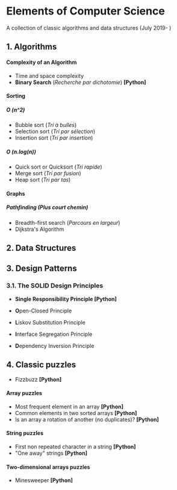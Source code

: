 # Elements of Computer Science

A collection of classic algorithms and data structures (July 2019- )

## 1. Algorithms

#### Complexity of an Algorithm

- Time and space complexity
- **Binary Search** (_Recherche par dichotomie_) **[Python]**

#### Sorting

##### O (_n_^2)

- Bubble sort (_Tri à bulles_)
- Selection sort (_Tri par sélection_)
- Insertion sort (_Tri par insertion_)

##### O (_n_.log(_n_))

- Quick sort or Quicksort (_Tri rapide_)
- Merge sort (_Tri par fusion_)
- Heap sort (_Tri par tas_)

#### Graphs

##### Pathfinding (_Plus court chemin_)

- Breadth-first search (_Parcours en largeur_)
- Dijkstra's Algorithm

## 2. Data Structures

## 3. Design Patterns

### 3.1. The SOLID Design Principles

- **Single Responsibility Principle [Python]**

- **O**pen-Closed Principle

- **L**iskov Substitution Principle

- **I**nterface Segregation Principle

- **D**ependency Inversion Principle

## 4. Classic puzzles

- Fizzbuzz **[Python]**

#### Array puzzles

- Most frequent element in an array **[Python]**
- Common elements in two sorted arrays **[Python]**
- Is an array a rotation of another (no duplicates)? **[Python]**

#### String puzzles

- First non repeated character in a string **[Python]**
- "One away" strings **[Python]**

#### Two-dimensional arrays puzzles

- Minesweeper **[Python]**
